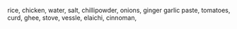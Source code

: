 rice,
chicken,
water,
salt,
chillipowder,
onions,
ginger garlic paste,
tomatoes,
curd,
ghee,
stove,
vessle,
elaichi,
cinnoman,
